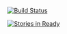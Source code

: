 [![Build Status](https://travis-ci.org/saks/hb.svg?branch=master)](https://travis-ci.org/saks/hb)

[![Stories in Ready](https://badge.waffle.io/saks/hb.png?label=ready&title=Ready)](http://waffle.io/saks/hb)
